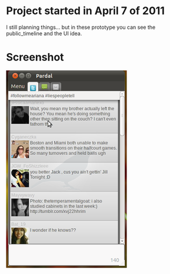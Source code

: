 Project started in April 7 of 2011
==================================

I still planning things... but in these prototype you can see the public_timeline and the UI idea.

Screenshot
==========

![Screenshot](https://github.com/halan/Pardal/raw/master/extras/screenshot.png)


